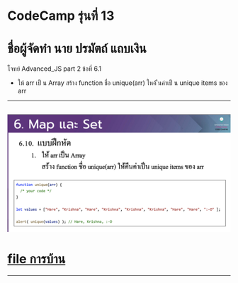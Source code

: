 # CodeCamp รุ่นที่ 13

# **ชื่อผู้จัดทำ นาย ปรมัตถ์ แถบเงิน**

โจทย์ Advanced_JS part 2 ข้อที่ 6.1
- ให้ arr เป็ น Array สร้าง function ชื่อ unique(arr) ใหค้ ืนค่าเป็ น unique items ของ arr
---
![picpra gob](pic6.1.png)
---
# [file การบ้าน](advancedJS61.js)
---